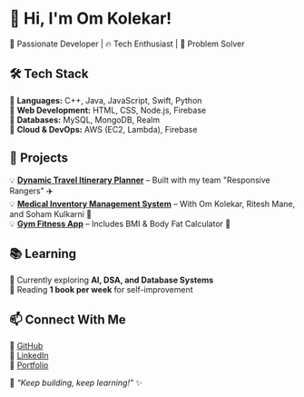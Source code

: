 
# 👋 Hi, I'm Om Kolekar!  
🚀 Passionate Developer | 🔥 Tech Enthusiast | 🎯 Problem Solver  

## 🛠️ Tech Stack  
🔹 **Languages:** C++, Java, JavaScript, Swift, Python  
🔹 **Web Development:** HTML, CSS, Node.js, Firebase  
🔹 **Databases:** MySQL, MongoDB, Realm  
🔹 **Cloud & DevOps:** AWS (EC2, Lambda), Firebase  

## 📌 Projects  
💡 **[Dynamic Travel Itinerary Planner](#)** – Built with my team "Responsive Rangers" ✈️  
💡 **[Medical Inventory Management System](#)** – With Om Kolekar, Ritesh Mane, and Soham Kulkarni 🏥  
💡 **[Gym Fitness App](#)** – Includes BMI & Body Fat Calculator 💪  

## 📚 Learning  
🎯 Currently exploring **AI, DSA, and Database Systems**  
📖 Reading **1 book per week** for self-improvement  

## 📫 Connect With Me  
🔗 [GitHub](https://github.com/OmKolekar)  
🔗 [LinkedIn](#)  
🔗 [Portfolio](#)  

🚀 _“Keep building, keep learning!”_ ✨
